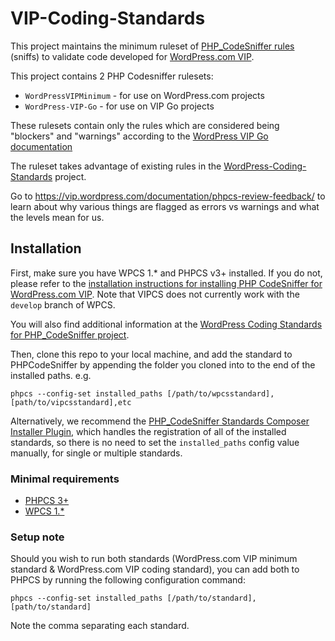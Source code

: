 # VIP-Coding-Standards

This project maintains the minimum ruleset of [PHP_CodeSniffer rules](https://github.com/squizlabs/PHP_CodeSniffer) (sniffs) to validate code developed for [WordPress.com VIP](https://vip.wordpress.com/).

This project contains 2 PHP Codesniffer rulesets:

 - `WordPressVIPMinimum` - for use on WordPress.com projects
 - `WordPress-VIP-Go` - for use on VIP Go projects

These rulesets contain only the rules which are considered being "blockers" and "warnings" according to the [WordPress VIP Go documentation](https://vip.wordpress.com/documentation/vip-go/code-review-blockers-warnings-notices/)

The ruleset takes advantage of existing rules in the [WordPress-Coding-Standards](https://github.com/WordPress-Coding-Standards/WordPress-Coding-Standards) project.

Go to https://vip.wordpress.com/documentation/phpcs-review-feedback/ to learn about why various things are flagged as errors vs warnings and what the levels mean for us.

## Installation


First, make sure you have WPCS 1.* and PHPCS v3+ installed. If you do not, please refer to the [installation instructions for installing PHP CodeSniffer for WordPress.com VIP](https://vip.wordpress.com/documentation/how-to-install-php-code-sniffer-for-wordpress-com-vip/). Note that VIPCS does not currently work with the `develop` branch of WPCS.

You will also find additional information at the [WordPress Coding Standards for PHP_CodeSniffer project](https://github.com/WordPress-Coding-Standards/WordPress-Coding-Standards#installation).

Then, clone this repo to your local machine, and add the standard to PHPCodeSniffer by appending the folder you cloned into to the end of the installed paths. e.g.

`phpcs --config-set installed_paths [/path/to/wpcsstandard],[path/to/vipcsstandard],etc`

Alternatively, we recommend the [PHP_CodeSniffer Standards Composer Installer Plugin](https://github.com/Dealerdirect/phpcodesniffer-composer-installer), which handles the registration of all of the installed standards, so there is no need to set the `installed_paths` config value manually, for single or multiple standards.

### Minimal requirements

* [PHPCS 3+](https://github.com/squizlabs/PHP_CodeSniffer/releases)
* [WPCS 1.*](https://github.com/WordPress-Coding-Standards/WordPress-Coding-Standards/releases)

### Setup note

Should you wish to run both standards (WordPress.com VIP minimum standard & WordPress.com VIP coding standard), you can add both to PHPCS by running the following configuration command:

`phpcs --config-set installed_paths [/path/to/standard],[path/to/standard]`

Note the comma separating each standard.
